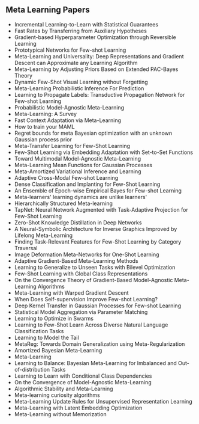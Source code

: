 <h2> Meta Learning Papers </h2>

<ul>

     
          
             

 <li><a target="_blank" href="https://github.com/manjunath5496/Meta-Learning-Papers/blob/master/metl(1).pdf" style="text-decoration:none;">Incremental Learning-to-Learn with Statistical Guarantees</a></li>

 <li><a target="_blank" href="https://github.com/manjunath5496/Meta-Learning-Papers/blob/master/metl(2).pdf" style="text-decoration:none;">Fast Rates by Transferring from Auxiliary Hypotheses</a></li>

<li><a target="_blank" href="https://github.com/manjunath5496/Meta-Learning-Papers/blob/master/metl(3).pdf" style="text-decoration:none;">Gradient-based Hyperparameter Optimization through Reversible Learning</a></li>
 <li><a target="_blank" href="https://github.com/manjunath5496/Meta-Learning-Papers/blob/master/metl(4).pdf" style="text-decoration:none;">Prototypical Networks for Few-shot Learning</a></li>                              
<li><a target="_blank" href="https://github.com/manjunath5496/Meta-Learning-Papers/blob/master/metl(5).pdf" style="text-decoration:none;">Meta-Learning and Universality: Deep Representations and Gradient Descent can Approximate any Learning Algorithm</a></li>
<li><a target="_blank" href="https://github.com/manjunath5496/Meta-Learning-Papers/blob/master/metl(6).pdf" style="text-decoration:none;">Meta-Learning by Adjusting Priors
Based on Extended PAC-Bayes Theory</a></li>
 <li><a target="_blank" href="https://github.com/manjunath5496/Meta-Learning-Papers/blob/master/metl(7).pdf" style="text-decoration:none;">Dynamic Few-Shot Visual Learning without Forgetting</a></li>

 <li><a target="_blank" href="https://github.com/manjunath5496/Meta-Learning-Papers/blob/master/metl(8).pdf" style="text-decoration:none;"> Meta-Learning Probabilistic Inference For Prediction</a></li>
   <li><a target="_blank" href="https://github.com/manjunath5496/Meta-Learning-Papers/blob/master/metl(9).pdf" style="text-decoration:none;">Learning to Propagate Labels: Transductive Propagation Network for Few-shot Learning</a></li>
  
   
 <li><a target="_blank" href="https://github.com/manjunath5496/Meta-Learning-Papers/blob/master/metl(10).pdf" style="text-decoration:none;">Probabilistic Model-Agnostic Meta-Learning</a></li>                              
<li><a target="_blank" href="https://github.com/manjunath5496/Meta-Learning-Papers/blob/master/metl(11).pdf" style="text-decoration:none;">Meta-Learning: A Survey</a></li>
<li><a target="_blank" href="https://github.com/manjunath5496/Meta-Learning-Papers/blob/master/metl(12).pdf" style="text-decoration:none;">Fast Context Adaptation via Meta-Learning</a></li>
<li><a target="_blank" href="https://github.com/manjunath5496/Meta-Learning-Papers/blob/master/metl(13).pdf" style="text-decoration:none;">
How to train your MAML </a></li>

<li><a target="_blank" href="https://github.com/manjunath5496/Meta-Learning-Papers/blob/master/metl(14).pdf" style="text-decoration:none;">Regret bounds for meta Bayesian optimization with an unknown Gaussian process prior</a></li>
                              
<li><a target="_blank" href="https://github.com/manjunath5496/Meta-Learning-Papers/blob/master/metl(15).pdf" style="text-decoration:none;">Meta-Transfer Learning for Few-Shot Learning</a></li>

<li><a target="_blank" href="https://github.com/manjunath5496/Meta-Learning-Papers/blob/master/metl(16).pdf" style="text-decoration:none;">Few-Shot Learning via Embedding Adaptation with Set-to-Set Functions</a></li>

  <li><a target="_blank" href="https://github.com/manjunath5496/Meta-Learning-Papers/blob/master/metl(17).pdf" style="text-decoration:none;">Toward Multimodal Model-Agnostic Meta-Learning</a></li>   
  
<li><a target="_blank" href="https://github.com/manjunath5496/Meta-Learning-Papers/blob/master/metl(18).pdf" style="text-decoration:none;">Meta-Learning Mean Functions
for Gaussian Processes</a></li> 

  
<li><a target="_blank" href="https://github.com/manjunath5496/Meta-Learning-Papers/blob/master/metl(19).pdf" style="text-decoration:none;">Meta-Amortized Variational Inference and Learning</a></li> 

<li><a target="_blank" href="https://github.com/manjunath5496/Meta-Learning-Papers/blob/master/metl(20).pdf" style="text-decoration:none;"> Adaptive Cross-Modal Few-shot Learning</a></li>

<li><a target="_blank" href="https://github.com/manjunath5496/Meta-Learning-Papers/blob/master/metl(21).pdf" style="text-decoration:none;">Dense Classification and Implanting for Few-Shot Learning</a></li>
<li><a target="_blank" href="https://github.com/manjunath5496/Meta-Learning-Papers/blob/master/metl(22).pdf" style="text-decoration:none;">An Ensemble of Epoch-wise Empirical Bayes for Few-shot Learning</a></li> 
 <li><a target="_blank" href="https://github.com/manjunath5496/Meta-Learning-Papers/blob/master/metl(23).pdf" style="text-decoration:none;">Meta-learners' learning dynamics are unlike learners'</a></li> 
 

   <li><a target="_blank" href="https://github.com/manjunath5496/Meta-Learning-Papers/blob/master/metl(24).pdf" style="text-decoration:none;">Hierarchically Structured Meta-learning</a></li>
 
   <li><a target="_blank" href="https://github.com/manjunath5496/Meta-Learning-Papers/blob/master/metl(25).pdf" style="text-decoration:none;">TapNet: Neural Network Augmented with Task-Adaptive Projection for Few-Shot Learning</a></li>                              
 <li><a target="_blank" href="https://github.com/manjunath5496/Meta-Learning-Papers/blob/master/metl(26).pdf" style="text-decoration:none;">Zero-Shot Knowledge Distillation in Deep Networks</a></li>
 <li><a target="_blank" href="https://github.com/manjunath5496/Meta-Learning-Papers/blob/master/metl(27).pdf" style="text-decoration:none;">A Neural-Symbolic Architecture for Inverse Graphics Improved by Lifelong Meta-Learning</a></li>
   
 
   <li><a target="_blank" href="https://github.com/manjunath5496/Meta-Learning-Papers/blob/master/metl(28).pdf" style="text-decoration:none;">Finding Task-Relevant Features for Few-Shot Learning by Category Traversal</a></li>
 
   <li><a target="_blank" href="https://github.com/manjunath5496/Meta-Learning-Papers/blob/master/metl(29).pdf" style="text-decoration:none;">Image Deformation Meta-Networks for One-Shot Learning</a></li>                              

  <li><a target="_blank" href="https://github.com/manjunath5496/Meta-Learning-Papers/blob/master/metl(30).pdf" style="text-decoration:none;">Adaptive Gradient-Based Meta-Learning Methods</a></li>
 
   <li><a target="_blank" href="https://github.com/manjunath5496/Meta-Learning-Papers/blob/master/metl(31).pdf" style="text-decoration:none;">Learning to Generalize to Unseen Tasks with Bilevel Optimization</a></li> 
    <li><a target="_blank" href="https://github.com/manjunath5496/Meta-Learning-Papers/blob/master/metl(32).pdf" style="text-decoration:none;">Few-Shot Learning with Global Class Representations</a></li> 

   <li><a target="_blank" href="https://github.com/manjunath5496/Meta-Learning-Papers/blob/master/metl(33).pdf" style="text-decoration:none;">On the Convergence Theory of Gradient-Based Model-Agnostic Meta-Learning Algorithms</a></li>                              

  <li><a target="_blank" href="https://github.com/manjunath5496/Meta-Learning-Papers/blob/master/metl(34).pdf" style="text-decoration:none;">
Meta-Learning with Warped Gradient Descent </a></li> 
 
  <li><a target="_blank" href="https://github.com/manjunath5496/Meta-Learning-Papers/blob/master/metl(35).pdf" style="text-decoration:none;">When Does Self-supervision Improve
Few-shot Learning?</a></li> 

  <li><a target="_blank" href="https://github.com/manjunath5496/Meta-Learning-Papers/blob/master/metl(36).pdf" style="text-decoration:none;">Deep Kernel Transfer in Gaussian Processes for Few-shot Learning</a></li> 
 
<li><a target="_blank" href="https://github.com/manjunath5496/Meta-Learning-Papers/blob/master/metl(37).pdf" style="text-decoration:none;">Statistical Model Aggregation via
Parameter Matching</a></li>
 <li><a target="_blank" href="https://github.com/manjunath5496/Meta-Learning-Papers/blob/master/metl(38).pdf" style="text-decoration:none;">Learning to Optimize in Swarms</a></li>
<li><a target="_blank" href="https://github.com/manjunath5496/Meta-Learning-Papers/blob/master/metl(39).pdf" style="text-decoration:none;">Learning to Few-Shot Learn
Across Diverse Natural Language Classification Tasks</a></li>
 <li><a target="_blank" href="https://github.com/manjunath5496/Meta-Learning-Papers/blob/master/metl(40).pdf" style="text-decoration:none;">Learning to Model the Tail</a></li>                              
<li><a target="_blank" href="https://github.com/manjunath5496/Meta-Learning-Papers/blob/master/metl(41).pdf" style="text-decoration:none;">MetaReg: Towards Domain Generalization using Meta-Regularization</a></li>
<li><a target="_blank" href="https://github.com/manjunath5496/Meta-Learning-Papers/blob/master/metl(42).pdf" style="text-decoration:none;">Amortized Bayesian Meta-Learning</a></li>
 
  <li><a target="_blank" href="https://github.com/manjunath5496/Meta-Learning-Papers/blob/master/metl(43).pdf" style="text-decoration:none;">Meta-Learning</a></li>
 <li><a target="_blank" href="https://github.com/manjunath5496/Meta-Learning-Papers/blob/master/metl(44).pdf" style="text-decoration:none;">Learning to Balance: Bayesian Meta-Learning for Imbalanced and Out-of-distribution Tasks</a></li>
   <li><a target="_blank" href="https://github.com/manjunath5496/Meta-Learning-Papers/blob/master/metl(45).pdf" style="text-decoration:none;">
Learning to Learn with Conditional Class Dependencies</a></li>  
   
<li><a target="_blank" href="https://github.com/manjunath5496/Meta-Learning-Papers/blob/master/metl(46).pdf" style="text-decoration:none;">On the Convergence of Model-Agnostic
Meta-Learning</a></li> 
                             
<li><a target="_blank" href="https://github.com/manjunath5496/Meta-Learning-Papers/blob/master/metl(47).pdf" style="text-decoration:none;">Algorithmic Stability and Meta-Learning</a></li>
<li><a target="_blank" href="https://github.com/manjunath5496/Meta-Learning-Papers/blob/master/metl(48).pdf" style="text-decoration:none;">Meta-learning curiosity algorithms</a></li>

<li><a target="_blank" href="https://github.com/manjunath5496/Meta-Learning-Papers/blob/master/metl(49).pdf" style="text-decoration:none;">Meta-Learning Update Rules for Unsupervised Representation Learning</a></li>
                              
<li><a target="_blank" href="https://github.com/manjunath5496/Meta-Learning-Papers/blob/master/metl(50).pdf" style="text-decoration:none;">Meta-Learning with Latent Embedding Optimization</a></li>
<li><a target="_blank" href="https://github.com/manjunath5496/Meta-Learning-Papers/blob/master/metl(51).pdf" style="text-decoration:none;">Meta-Learning without Memorization</a></li>
</ul>
